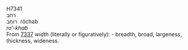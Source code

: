 <body>
  <p>H7341<br>  רחב  <br> רוֹחַב  ‎  rôchab  <br><i>ro‘-khab </i><br>From <a href="h7337.htm">7337</a>  <i>width</i> (literally or figuratively): - breadth, broad, largeness, thickness, wideness.<br></p>
 </body>